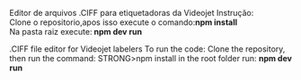 Editor de arquivos .CIFF para etiquetadoras da Videojet
Instrução:
<br>
Clone o repositorio,apos isso execute o comando:<STRONG>npm install</STRONG> 
<br>
Na pasta raiz execute:<STRONG> npm dev run</STRONG>

.CIFF file editor for Videojet labelers
To run the code:
Clone the repository, then run the command: STRONG>npm install</STRONG> 
in the root folder run: <STRONG> npm dev run</STRONG>
